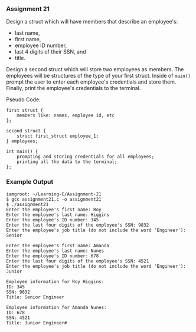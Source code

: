 ### Assignment 21

Design a struct which will have members that describe an employee's:

* last name,
* first name,
* employee ID number,
* last 4 digits of their SSN, and
* title.

Design a second struct which will store two employees as members. The employees will be structures of the type of your first struct.  Inside of `main()` prompt the user to enter each employee's credentials and store them. Finally, print the employee's credentials to the terminal.

Pseudo Code:

```
first struct {
    members like: names, employee id, etc
};

second struct {
    struct first_struct employee_1;
} employees;

int main() {
    prompting and storing credentials for all employees;
    printing all the data to the terminal;
};
```

### Example Output
```
iamgroot: ~/Learning-C/Assignment-21
$ gcc assignment21.c -o assignment21
$ ./assignment21
Enter the employee's first name: Roy
Enter the employee's last name: Higgins
Enter the employee's ID number: 345
Enter the last four digits of the employee's SSN: 9832
Enter the employee's job title (do not include the word 'Engineer'): Senior

Enter the employee's first name: Amanda
Enter the employee's last name: Nunes
Enter the employee's ID number: 678
Enter the last four digits of the employee's SSN: 4521
Enter the employee's job title (do not include the word 'Engineer'): Junior

Employee information for Roy Higgins: 
ID: 345
SSN: 9832
Title: Senior Engineer

Employee information for Amanda Nunes: 
ID: 678
SSN: 4521
Title: Junior Engineer#
```
